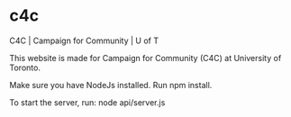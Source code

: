 # c4c
C4C | Campaign for Community | U of T

This website is made for Campaign for Community (C4C) at University of Toronto.

Make sure you have NodeJs installed.
Run npm install.

To start the server, run:
node api/server.js
